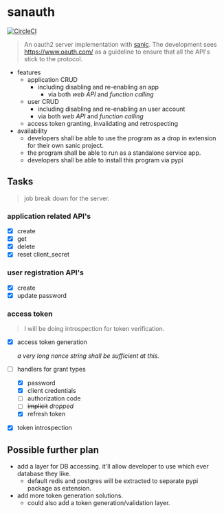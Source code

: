 # sanauth

[![CircleCI](https://circleci.com/gh/alvisjiang/sanauth.svg?style=svg)](https://circleci.com/gh/alvisjiang/sanauth)

> An oauth2 server implementation with [sanic](https://github.com/channelcat/sanic).
> The development sees <https://www.oauth.com/> as a guideline to ensure that all the API's stick to the protocol.
>

* features
  * application CRUD
    * including disabling and re-enabling an app
      * via both *web API* and *function calling*
  * user CRUD
    * including disabling and re-enabling an user account
    * via both *web API* and *function calling*
  * access token granting, invalidating and retrospecting
* availability
  * developers shall be able to use the program as a drop in extension for their own sanic project.
  * the program shall be able to run as a standalone service app.
  * developers shall be able to install this program via pypi

## Tasks

> job break down for the server.

### application related API's

* [x] create
* [x] get
* [x] delete
* [x] reset client_secret

### user registration API's

* [x] create
* [x] update password

### access token

>I will be doing introspection for token verification.

* [x] access token generation

    *a very long nonce string shall be sufficient at this.*

* [ ] handlers for grant types
  * [x] password
  * [x] client credentials
  * [ ] authorization code
  * [ ] ~~implicit~~ *dropped*
  * [x] refresh token

* [x] token introspection

## Possible further plan

* add a layer for DB accessing. it'll allow developer to use which ever database they like.
  * default redis and postgres will be extracted to separate pypi package as extension.
* add more token generation solutions.
  * could also add a token generation/validation layer.
